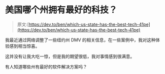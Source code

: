 # 美国哪个州拥有最好的科技？

> 原文:[https://dev.to/ben/which-us-state-has-the-best-tech-41pe](https://dev.to/ben/which-us-state-has-the-best-tech-41pe)

我最近通过网络调整了一些纽约州 DMV 的相关信息，在一些案例中，我对这种体验感到相当惊喜。

这并没有让我大吃一惊，但是我的期望很低，我对事情感到很满意。

有人知道哪些州有最好的软件解决方案吗？